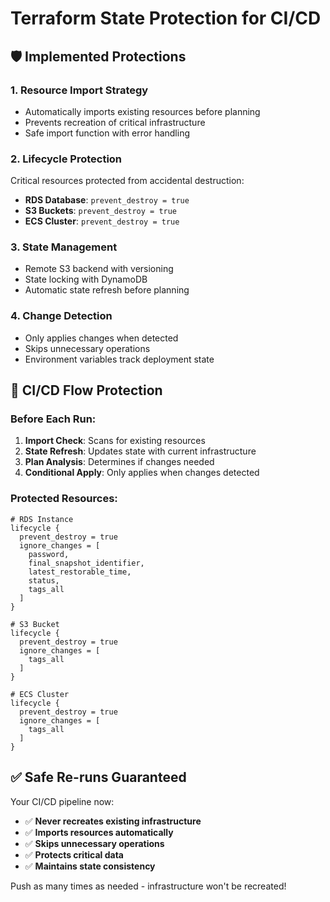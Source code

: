 # Terraform State Protection for CI/CD

## 🛡️ Implemented Protections

### 1. **Resource Import Strategy**
- Automatically imports existing resources before planning
- Prevents recreation of critical infrastructure
- Safe import function with error handling

### 2. **Lifecycle Protection**
Critical resources protected from accidental destruction:
- **RDS Database**: `prevent_destroy = true`
- **S3 Buckets**: `prevent_destroy = true` 
- **ECS Cluster**: `prevent_destroy = true`

### 3. **State Management**
- Remote S3 backend with versioning
- State locking with DynamoDB
- Automatic state refresh before planning

### 4. **Change Detection**
- Only applies changes when detected
- Skips unnecessary operations
- Environment variables track deployment state

## 🔄 CI/CD Flow Protection

### Before Each Run:
1. **Import Check**: Scans for existing resources
2. **State Refresh**: Updates state with current infrastructure
3. **Plan Analysis**: Determines if changes needed
4. **Conditional Apply**: Only applies when changes detected

### Protected Resources:
```hcl
# RDS Instance
lifecycle {
  prevent_destroy = true
  ignore_changes = [
    password,
    final_snapshot_identifier,
    latest_restorable_time,
    status,
    tags_all
  ]
}

# S3 Bucket
lifecycle {
  prevent_destroy = true
  ignore_changes = [
    tags_all
  ]
}

# ECS Cluster
lifecycle {
  prevent_destroy = true
  ignore_changes = [
    tags_all
  ]
}
```

## ✅ Safe Re-runs Guaranteed

Your CI/CD pipeline now:
- ✅ **Never recreates existing infrastructure**
- ✅ **Imports resources automatically**
- ✅ **Skips unnecessary operations**
- ✅ **Protects critical data**
- ✅ **Maintains state consistency**

Push as many times as needed - infrastructure won't be recreated!